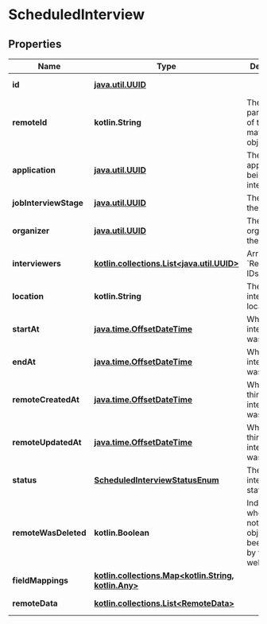 
# ScheduledInterview

## Properties
Name | Type | Description | Notes
------------ | ------------- | ------------- | -------------
**id** | [**java.util.UUID**](java.util.UUID.md) |  |  [optional] [readonly]
**remoteId** | **kotlin.String** | The third-party API ID of the matching object. |  [optional]
**application** | [**java.util.UUID**](java.util.UUID.md) | The application being interviewed. |  [optional]
**jobInterviewStage** | [**java.util.UUID**](java.util.UUID.md) | The stage of the interview. |  [optional]
**organizer** | [**java.util.UUID**](java.util.UUID.md) | The user organizing the interview. |  [optional]
**interviewers** | [**kotlin.collections.List&lt;java.util.UUID&gt;**](java.util.UUID.md) | Array of &#x60;RemoteUser&#x60; IDs. |  [optional]
**location** | **kotlin.String** | The interview&#39;s location. |  [optional]
**startAt** | [**java.time.OffsetDateTime**](java.time.OffsetDateTime.md) | When the interview was started. |  [optional]
**endAt** | [**java.time.OffsetDateTime**](java.time.OffsetDateTime.md) | When the interview was ended. |  [optional]
**remoteCreatedAt** | [**java.time.OffsetDateTime**](java.time.OffsetDateTime.md) | When the third party&#39;s interview was created. |  [optional]
**remoteUpdatedAt** | [**java.time.OffsetDateTime**](java.time.OffsetDateTime.md) | When the third party&#39;s interview was updated. |  [optional]
**status** | [**ScheduledInterviewStatusEnum**](ScheduledInterviewStatusEnum.md) | The interview&#39;s status. |  [optional]
**remoteWasDeleted** | **kotlin.Boolean** | Indicates whether or not this object has been deleted by third party webhooks. |  [optional] [readonly]
**fieldMappings** | [**kotlin.collections.Map&lt;kotlin.String, kotlin.Any&gt;**](kotlin.Any.md) |  |  [optional] [readonly]
**remoteData** | [**kotlin.collections.List&lt;RemoteData&gt;**](RemoteData.md) |  |  [optional] [readonly]



